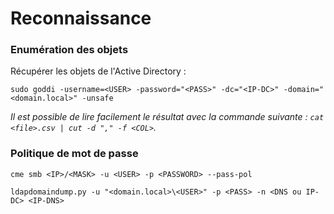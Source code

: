 # Reconnaissance

### Enumération des objets

Récupérer les objets de l'Active Directory :

```
sudo goddi -username=<USER> -password="<PASS>" -dc="<IP-DC>" -domain="<domain.local>" -unsafe
```

_Il est possible de lire facilement le résultat avec la commande suivante : `cat <file>.csv | cut -d "," -f <COL>`._

### Politique de mot de passe

```
cme smb <IP>/<MASK> -u <USER> -p <PASSWORD> --pass-pol
```

```
ldapdomaindump.py -u "<domain.local>\<USER>" -p <PASS> -n <DNS ou IP-DC> <IP-DNS>
```
